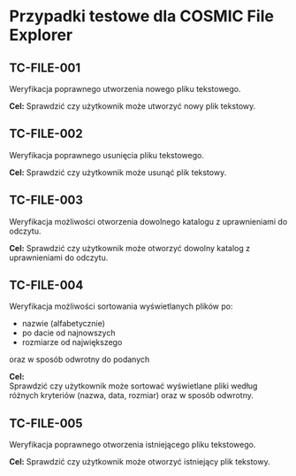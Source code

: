 # Przypadki testowe dla COSMIC File Explorer

## TC-FILE-001
Weryfikacja poprawnego utworzenia nowego pliku tekstowego.

**Cel:** 
Sprawdzić czy użytkownik może utworzyć nowy plik tekstowy.

## TC-FILE-002
Weryfikacja poprawnego usunięcia pliku tekstowego.

**Cel:** 
Sprawdzić czy użytkownik może usunąć plik tekstowy.

## TC-FILE-003
Weryfikacja możliwości otworzenia dowolnego katalogu z uprawnieniami do odczytu.

**Cel:** 
Sprawdzić czy użytkownik może otworzyć dowolny katalog z uprawnieniami do odczytu.

## TC-FILE-004
Weryfikacja możliwości sortowania wyświetlanych plików po:

- nazwie (alfabetycznie)
- po dacie od najnowszych
- rozmiarze od największego

oraz w sposób odwrotny do podanych

**Cel:**    
Sprawdzić czy użytkownik może sortować wyświetlane pliki według różnych kryteriów (nazwa, data, rozmiar) oraz w sposób odwrotny.

## TC-FILE-005
Weryfikacja poprawnego otworzenia istniejącego pliku tekstowego.

**Cel:** 
Sprawdzić czy użytkownik może otworzyć istniejący plik tekstowy.